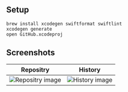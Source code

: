 ## Setup

```
brew install xcodegen swiftformat swiftlint
xcodegen generate
open GitHub.xcodeproj
```

## Screenshots

| Repositry | History |
| --- | --- |
| ![Repositry image](https://user-images.githubusercontent.com/26753/64762072-6e9bb200-d578-11e9-970a-0fefeb731ab5.PNG) | ![History image](https://user-images.githubusercontent.com/26753/64762073-6f344880-d578-11e9-9727-ba882f32f09d.PNG) |
